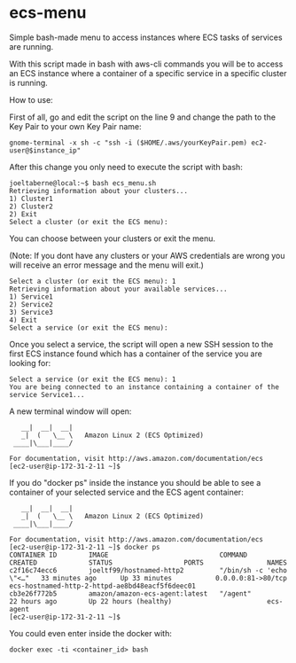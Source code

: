 # ecs-menu
Simple bash-made menu to access instances where ECS tasks of services are running.

With this script made in bash with aws-cli commands you will be to access an ECS instance where a container of a specific service in a specific cluster is running.

How to use:

First of all, go and edit the script on the line 9 and change the path to the Key Pair to your own Key Pair name:

```
gnome-terminal -x sh -c "ssh -i ($HOME/.aws/yourKeyPair.pem) ec2-user@$instance_ip"
```

After this change you only need to execute the script with bash:

```
joeltaberne@local:~$ bash ecs_menu.sh 
Retrieving information about your clusters...
1) Cluster1
2) Cluster2
2) Exit
Select a cluster (or exit the ECS menu):
```

You can choose between your clusters or exit the menu.

(Note: If you dont have any clusters or your AWS credentials are wrong you will receive an error message and the menu will exit.)

```
Select a cluster (or exit the ECS menu): 1
Retrieving information about your available services...
1) Service1
2) Service2
3) Service3
4) Exit
Select a service (or exit the ECS menu):
```

Once you select a service, the script will open a new SSH session to the first ECS instance found which has a container of the service you are looking for:

```
Select a service (or exit the ECS menu): 1
You are being connected to an instance containing a container of the service Service1...
```

A new terminal window will open:

```
   __|  __|  __|
   _|  (   \__ \   Amazon Linux 2 (ECS Optimized)
 ____|\___|____/

For documentation, visit http://aws.amazon.com/documentation/ecs
[ec2-user@ip-172-31-2-11 ~]$
```

If you do "docker ps" inside the instance you should be able to see a container of your selected service and the ECS agent container:

```
   __|  __|  __|
   _|  (   \__ \   Amazon Linux 2 (ECS Optimized)
 ____|\___|____/

For documentation, visit http://aws.amazon.com/documentation/ecs
[ec2-user@ip-172-31-2-11 ~]$ docker ps
CONTAINER ID        IMAGE                            COMMAND                   CREATED             STATUS                  PORTS                NAMES
c2f16c74ecc6        joeltf99/hostnamed-http2         "/bin/sh -c 'echo \"<…"   33 minutes ago      Up 33 minutes           0.0.0.0:81->80/tcp   ecs-hostnamed-http-2-httpd-ae8bd48eacf5f6deec01
cb3e26f772b5        amazon/amazon-ecs-agent:latest   "/agent"                  22 hours ago        Up 22 hours (healthy)                        ecs-agent
[ec2-user@ip-172-31-2-11 ~]$
```

You could even enter inside the docker with:

```
docker exec -ti <container_id> bash
```
